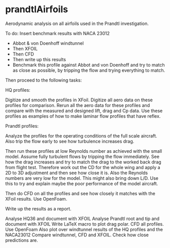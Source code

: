 # prandtlAirfoils
Aerodynamic analysis on all airfoils used in the Prandtl investigation.


To do:
Insert benchmark results with NACA 23012
 - Abbot & von Doenhoff windtunnel
 - Then XFOIL
 - Then CFD
 - Then write up this results
 - Benchmark this profile against Abbot and von Doenhoff and try to match as close as possible, by tripping the flow and trying everything to match.

Then proceed to the following tasks:



HQ profiles:

Digitize and smooth the profiles in XFoil.
Digitize all aero data on these profiles for comparison.
Rerun all the aero data for these profiles and compare with the measured and designed lift, drag and Cp data.
Use these profiles as examples of how to make laminar flow profiles that have reflex.



Prandtl profiles:

Analyze the profiles for the operating conditions of the full scale aircraft.
Also trip the flow early to see how turbulence increases drag.

Then run these profiles at low Reynolds number as achieved with the small model.  Assume fully turbulent flows by tripping the flow immediately.  See how the drag increases and try to match the drag to the worked back drag from flight test.  Therefore work out the CD for the whole wing and apply a 2D to 3D adjustment and then see how close it is.  Also the Reynolds numbers are very low for the model.  This might also bring down L/D.  Use this to try and explain maybe the poor performance of the model aircraft.

Then do CFD on all the profiles and see how closely it matches with the XFoil results.
Use OpenFoam.

Write up the results as a report.





Analyse HQ36 and document with XFOIL
Analyse Prandtl root and tip and document with XFOIL
Write LaTeX macro to plot drag polar.
CFD all profiles.  Use OpenFoam
Also plot over windtunnel results of the HQ profiles and the NACA23012
Compare windtunnel, CFD and XFOIL.  Check how close predictions are.
